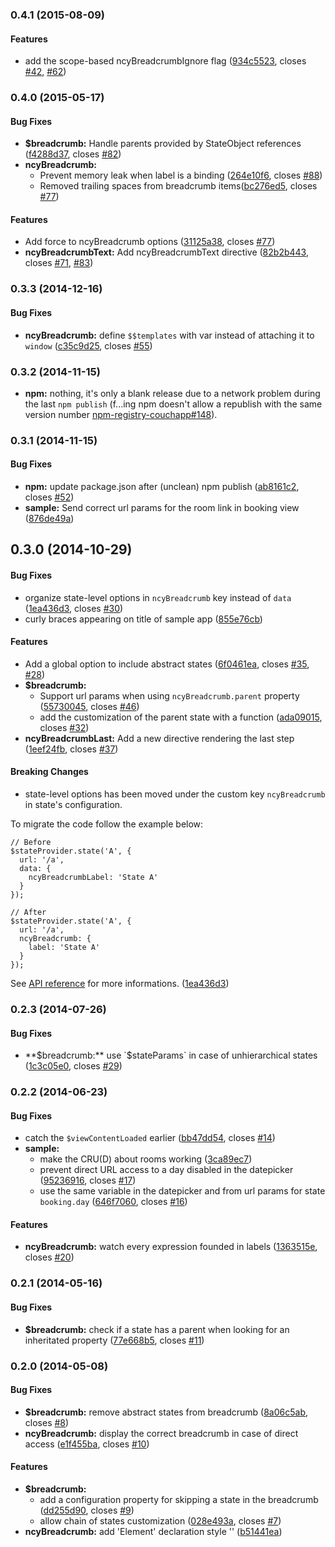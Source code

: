 <a name="0.4.1"></a>
### 0.4.1 (2015-08-09)


#### Features

* add the scope-based ncyBreadcrumbIgnore flag ([934c5523](http://github.com/ncuillery/angular-breadcrumb/commit/934c5523208a9615d7cfa3abcb397bbe131332ac), closes [#42](http://github.com/ncuillery/angular-breadcrumb/issues/42), [#62](http://github.com/ncuillery/angular-breadcrumb/issues/42))


<a name="0.4.0"></a>
### 0.4.0 (2015-05-17)


#### Bug Fixes

* **$breadcrumb:** Handle parents provided by StateObject references ([f4288d37](http://github.com/ncuillery/angular-breadcrumb/commit/f4288d375fd1090ffec1d67e85c6300d74d86d37), closes [#82](http://github.com/ncuillery/angular-breadcrumb/issues/82))
* **ncyBreadcrumb:**
  * Prevent memory leak when label is a binding ([264e10f6](http://github.com/ncuillery/angular-breadcrumb/commit/264e10f680e1bbb8d1e00cf500de39cac4222cfd), closes [#88](http://github.com/ncuillery/angular-breadcrumb/issues/88))
  * Removed trailing spaces from breadcrumb items([bc276ed5](http://github.com/ncuillery/angular-breadcrumb/commit/bc276ed5351a586d4a6dc83ada0687e6ca485344), closes [#77](http://github.com/ncuillery/angular-breadcrumb/issues/77))

#### Features

* Add force to ncyBreadcrumb options ([31125a38](http://github.com/ncuillery/angular-breadcrumb/commit/31125a386d706dd76df807b3b02e1fccea38fb59), closes [#77](http://github.com/ncuillery/angular-breadcrumb/issues/78))
* **ncyBreadcrumbText:** Add ncyBreadcrumbText directive ([82b2b443](http://github.com/ncuillery/angular-breadcrumb/commit/82b2b443fab220cd9ac7d3a8c90c1edc4291e54a), closes [#71](http://github.com/ncuillery/angular-breadcrumb/issues/71), [#83](http://github.com/ncuillery/angular-breadcrumb/issues/83))


<a name="0.3.3"></a>
### 0.3.3 (2014-12-16)


#### Bug Fixes

* **ncyBreadcrumb:** define `$$templates` with var instead of attaching it to `window` ([c35c9d25](http://github.com/ncuillery/angular-breadcrumb/commit/c35c9d255b5e2585d225a961d1efdb51d18f6a55), closes [#55](http://github.com/ncuillery/angular-breadcrumb/issues/55))


<a name="0.3.2"></a>
### 0.3.2 (2014-11-15)

* **npm:** nothing, it's only a blank release due to a network problem during the last `npm publish` (f...ing npm doesn't allow a republish with the same version number [npm-registry-couchapp#148](https://github.com/npm/npm-registry-couchapp/issues/148)). 

<a name="0.3.1"></a>
### 0.3.1 (2014-11-15)


#### Bug Fixes

* **npm:** update package.json after (unclean) npm publish ([ab8161c2](http://github.com/ncuillery/angular-breadcrumb/commit/ab8161c25f98613f725b5e5ff8fe147acd60b365), closes [#52](http://github.com/ncuillery/angular-breadcrumb/issues/52))
* **sample:** Send correct url params for the room link in booking view ([876de49a](http://github.com/ncuillery/angular-breadcrumb/commit/876de49a9c5d6e2d75714a606238e9041ed49baf))


<a name="0.3.0"></a>
## 0.3.0 (2014-10-29)


#### Bug Fixes

* organize state-level options in `ncyBreadcrumb` key instead of `data` ([1ea436d3](http://github.com/ncuillery/angular-breadcrumb/commit/1ea436d3f6d5470b7ae3e71e71259dbd2422bc00), closes [#30](http://github.com/ncuillery/angular-breadcrumb/issues/30))
* curly braces appearing on title of sample app ([855e76cb](http://github.com/ncuillery/angular-breadcrumb/commit/855e76cb33fda607fa3caa230564b77b48262c40))


#### Features

* Add a global option to include abstract states ([6f0461ea](http://github.com/ncuillery/angular-breadcrumb/commit/6f0461ea7db36d8e10c29ed10de1f1c08d215a19), closes [#35](http://github.com/ncuillery/angular-breadcrumb/issues/35), [#28](http://github.com/ncuillery/angular-breadcrumb/issues/28))
* **$breadcrumb:**
  * Support url params when using `ncyBreadcrumb.parent` property ([55730045](http://github.com/ncuillery/angular-breadcrumb/commit/55730045dcf3b4fb1048c67f1e18953505563ed4), closes [#46](http://github.com/ncuillery/angular-breadcrumb/issues/46))
  * add the customization of the parent state with a function ([ada09015](http://github.com/ncuillery/angular-breadcrumb/commit/ada09015c49f05a94349dabf078f1ed621811aaa), closes [#32](http://github.com/ncuillery/angular-breadcrumb/issues/32))
* **ncyBreadcrumbLast:** Add a new directive rendering the last step ([1eef24fb](http://github.com/ncuillery/angular-breadcrumb/commit/1eef24fbe862a1e3308181c38f50755843cf4426), closes [#37](http://github.com/ncuillery/angular-breadcrumb/issues/37))


#### Breaking Changes

* state-level options has been moved under the custom key
`ncyBreadcrumb` in state's configuration.

To migrate the code follow the example below:
```
// Before
$stateProvider.state('A', {
  url: '/a',
  data: {
    ncyBreadcrumbLabel: 'State A'
  }
});
```

```
// After
$stateProvider.state('A', {
  url: '/a',
  ncyBreadcrumb: {
    label: 'State A'
  }
});
```
See [API reference](https://github.com/ncuillery/angular-breadcrumb/wiki/API-Reference) for more informations.
 ([1ea436d3](http://github.com/ncuillery/angular-breadcrumb/commit/1ea436d3f6d5470b7ae3e71e71259dbd2422bc00))


<a name="0.2.3"></a>
### 0.2.3 (2014-07-26)


#### Bug Fixes

* **$breadcrumb:** use `$stateParams` in case of unhierarchical states ([1c3c05e0](http://github.com/ncuillery/angular-breadcrumb/commit/1c3c05e0acac191fe2e76db2ef18da339caefaaa), closes [#29](http://github.com/ncuillery/angular-breadcrumb/issues/29))


<a name="0.2.2"></a>
### 0.2.2 (2014-06-23)


#### Bug Fixes

* catch the `$viewContentLoaded` earlier ([bb47dd54](http://github.com/ncuillery/angular-breadcrumb/commit/bb47dd54deb5efc579ccb9b1575e686803dee1c5), closes [#14](http://github.com/ncuillery/angular-breadcrumb/issues/14))
* **sample:**
  * make the CRU(D) about rooms working ([3ca89ec7](http://github.com/ncuillery/angular-breadcrumb/commit/3ca89ec771fd20dc4ab2d733612bdcfb96ced703))
  * prevent direct URL access to a day disabled in the datepicker ([95236916](http://github.com/ncuillery/angular-breadcrumb/commit/95236916e00b19464a3dfe3584ef1b18da9ffb25), closes [#17](http://github.com/ncuillery/angular-breadcrumb/issues/17))
  * use the same variable in the datepicker and from url params for state `booking.day` ([646f7060](http://github.com/ncuillery/angular-breadcrumb/commit/646f70607e494f0e5e3c2483ed69f689684b2742), closes [#16](http://github.com/ncuillery/angular-breadcrumb/issues/16))


#### Features

* **ncyBreadcrumb:** watch every expression founded in labels ([1363515e](http://github.com/ncuillery/angular-breadcrumb/commit/1363515e20977ce2f39a1f5e5e1d701f0d7af296), closes [#20](http://github.com/ncuillery/angular-breadcrumb/issues/20))


<a name="0.2.1"></a>
### 0.2.1 (2014-05-16)


#### Bug Fixes

* **$breadcrumb:** check if a state has a parent when looking for an inheritated property ([77e668b5](http://github.com/ncuillery/angular-breadcrumb/commit/77e668b5eb759570a64c2a885e81580953af3201), closes [#11](http://github.com/ncuillery/angular-breadcrumb/issues/11))


<a name="0.2.0"></a>
### 0.2.0 (2014-05-08)


#### Bug Fixes

* **$breadcrumb:** remove abstract states from breadcrumb ([8a06c5ab](http://github.com/ncuillery/angular-breadcrumb/commit/8a06c5abce749027d48f7309d1aabea1e447dfd5), closes [#8](http://github.com/ncuillery/angular-breadcrumb/issues/8))
* **ncyBreadcrumb:** display the correct breadcrumb in case of direct access ([e1f455ba](http://github.com/ncuillery/angular-breadcrumb/commit/e1f455ba4def97d3fc76b53772867b5f9daf4232), closes [#10](http://github.com/ncuillery/angular-breadcrumb/issues/10))


#### Features

* **$breadcrumb:**
  * add a configuration property for skipping a state in the breadcrumb ([dd255d90](http://github.com/ncuillery/angular-breadcrumb/commit/dd255d906c4231f44b48f066d4db197a9c6b9e27), closes [#9](http://github.com/ncuillery/angular-breadcrumb/issues/9))
  * allow chain of states customization ([028e493a](http://github.com/ncuillery/angular-breadcrumb/commit/028e493a1ebcae5ae60b8a9d42b949262000d7df), closes [#7](http://github.com/ncuillery/angular-breadcrumb/issues/7))
* **ncyBreadcrumb:** add 'Element' declaration style '<ncy-breadcrumb />' ([b51441ea](http://github.com/ncuillery/angular-breadcrumb/commit/b51441eafb1659b782fea1f8668c7f455e1d6b4d))

